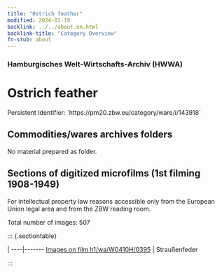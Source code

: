 ```yaml
---
title: "Ostrich feather"
modified: 2024-01-19
backlink: ../../about.en.html
backlink-title: "Category Overview"
fn-stub: about
---
```


### Hamburgisches Welt-Wirtschafts-Archiv (HWWA)

# Ostrich feather

<div class="hint">Persistent Identifier: `https://pm20.zbw.eu/category/ware/i/143918`</div>







## Commodities/wares archives folders





No material prepared as folder.



<a id="filmsections" />

## Sections of digitized microfilms (1st filming 1908-1949)

<p>For intellectual property law reasons accessible only from the European Union legal area and from the ZBW reading room.</p>



<p>Total number of images: 507</p>




::: {.sectiontable}

 | 
----|-------
<a class="btn" href="https://pm20.zbw.eu/film/h1/wa/W0410H/0395" rel="nofollow">Images on film h1/wa/W0410H/0395</a> | Straußenfeder


:::
















